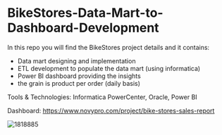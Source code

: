 # BikeStores-Data-Mart-to-Dashboard-Development
In this repo you will find the BikeStores project details and it contains:
- Data mart designing and implementation
- ETL development to populate the data mart (using informatica)
- Power BI dashboard providing the insights
- the grain is product per order (daily basis)

Tools & Technologies: Informatica PowerCenter, Oracle, Power BI

Dashboard: https://www.novypro.com/project/bike-stores-sales-report

![1818885](https://github.com/MohamedWageh09/BikeStores-Data-Mart-to-Dashboard-Development/assets/120044385/5288fc5d-6c1a-43f1-b29e-72543c1cad7c)

